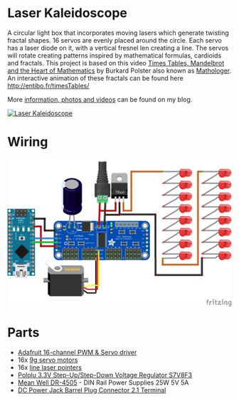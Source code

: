 # Laser Kaleidoscope

A circular light box that incorporates moving lasers which generate twisting fractal shapes. 16 servos are evenly placed around the circle. Each servo has a laser diode on it, with a vertical fresnel len creating a line. The servos will rotate creating patterns inspired by mathematical formulas, cardioids and fractals. This project is based on this video [Times Tables, Mandelbrot and the Heart of Mathematics](https://www.youtube.com/watch?v=qhbuKbxJsk8) by Burkard Polster also known as [Mathologer](https://www.youtube.com/channel/UC1_uAIS3r8Vu6JjXWvastJg). An interactive animation of these fractals can be found here http://entibo.fr/timesTables/

More [information, photos and videos](https://blog.abluestar.com/projects/2017-laser-kaleidoscope) can be found on my blog. 

[![Laser Kaleidoscope](https://img.youtube.com/vi/XHqZNfPvEVY/0.jpg)](https://www.youtube.com/watch?v=XHqZNfPvEVY)

# Wiring
![Wiring](/documentation/16x_bb.png?raw=true "Wiring")

# Parts

- [Adafruit 16-channel PWM & Servo driver](http://www.adafruit.com/products/815)
- 16x [9g servo motors](https://www.aliexpress.com/item/Free-Shipping-5PCS-LOT-SG90-9g-Mini-Micro-Servo-for-RC-for-RC-250-450-Helicopter/32349297925.html)
- 16x [line laser pointers](https://www.aliexpress.com/item/Free-shipping-10pcs-lot-9MM-laser-head-laser-tube-laser-diode-3V-30ma-5mw-red-dot/32457307836.html) 
- [Pololu 3.3V Step-Up/Step-Down Voltage Regulator S7V8F3](https://www.pololu.com/product/2122)
- [Mean Well DR-4505](http://ca.mouser.com/ProductDetail/Mean-Well/DR-4505/) - DIN Rail Power Supplies 25W 5V 5A
- [DC Power Jack Barrel Plug Connector 2.1 Terminal](https://www.aliexpress.com/item/Freeshipping-new-DC-Power-Female-Jack-Barrel-Plug-Connector-2-1-x-5-5-mm-Adapter/32795063393.html)
